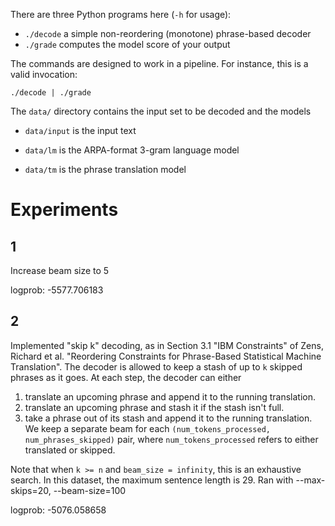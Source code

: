 There are three Python programs here (`-h` for usage):

 - `./decode` a simple non-reordering (monotone) phrase-based decoder
 - `./grade` computes the model score of your output

The commands are designed to work in a pipeline. For instance, this is a valid invocation:

    ./decode | ./grade


The `data/` directory contains the input set to be decoded and the models

 - `data/input` is the input text

 - `data/lm` is the ARPA-format 3-gram language model

 - `data/tm` is the phrase translation model


Experiments
===========

1
---

Increase beam size to 5

logprob: -5577.706183


2
---

Implemented "skip k" decoding, as in Section 3.1 "IBM Constraints" of Zens, Richard et al.
"Reordering Constraints for Phrase-Based Statistical Machine Translation".
The decoder is allowed to keep a stash of up to `k` skipped phrases as it goes.
At each step, the decoder can either
1. translate an upcoming phrase and append it to the running translation.
2. translate an upcoming phrase and stash it if the stash isn't full.
3. take a phrase out of its stash and append it to the running translation.
We keep a separate beam for each `(num_tokens_processed, num_phrases_skipped)` pair,
where `num_tokens_processed` refers to either translated or skipped.

Note that when `k >= n` and `beam_size = infinity`, this is an exhaustive search.
In this dataset, the maximum sentence length is 29.
Ran with --max-skips=20, --beam-size=100

logprob: -5076.058658
